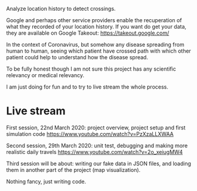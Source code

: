 Analyze location history to detect crossings.

Google and perhaps other service providers enable the recuperation of what they
recorded of your location history. If you want do get your data, they are
available on Google Takeout: https://takeout.google.com/

In the context of Coronavirus, but somehow any disease spreading from human
to human, seeing which patient have crossed path with which other patient could
help to understand how the disease spread.

To be fully honest though I am not sure this project has any scientific
relevancy or medical relevancy.

I am just doing for fun and to try to live stream the whole process.

Live stream
===

First session, 22nd March 2020: project overview, project setup and
first simulation code  https://www.youtube.com/watch?v=PzXzaLLXWAA


Second session, 29th March 2020: unit test, debugging and making more
realistic daily travels
https://www.youtube.com/watch?v=2o_xeiugMW4

Third session will be about: writing our fake data in JSON files, and
loading them in another part of the project (map visualization).

Nothing fancy, just writing code.


